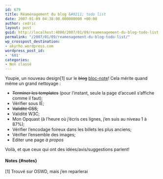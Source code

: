 ```yaml
---
id: 679
title: Réaménagement du blog &#8211; todo list
date: 2007-01-09 04:38:00.000000000 +00:00
author: cedric
layout: post
guid: http://localhost:4000/2007/01/09/reamenagement-du-blog-todo-list.html
permalink: "/2007/01/09/reamenagement-du-blog-todo-list/"
wp_crosspost_destination:
- akyrho.wordpress.com
wordpress_post_id:
- '681'
categories:
- Non classé
---
```

Youpie, un nouveau design[1] sur le <del>blog</del> [bloc-note](http://aroundtheworld.blogspirit.com/archive/2007/01/08/je-suis-un-bloc-noteurs.html)! Cela mérite quand même un grand nettoyage :

  * <del>Terminer les templates</del> (pour l’instant, seule la page d’accueil s’affiche comme il faut);
  * Vérifier sous IE;
  * <del>Validité CSS</del>;
  * Validité W3C;
  * Mon Opquast (à l’heure où j’écris ces lignes, j’en suis au niveau 1 à 87%);
  * Vérifier l’encodage foireux dans les billets les plus anciens;
  * Vérifier l’ensemble des images;
  * Editer une page _à propos_

Voilà, et que ceux qui ont des idées/avis/suggestions parlent!

#### Notes {#notes}

[1] Trouvé sur OSWD, mais j’en reparlerai